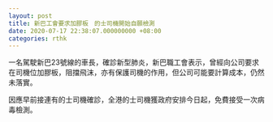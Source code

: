 ```yaml
---
layout: post
title: 新巴工會要求加膠板　的士司機開始自願檢測
date: 2020-07-17 22:38:07.000000000 +08:00
categories: rthk
---
```


一名駕駛新巴23號線的車長，確診新型肺炎，新巴職工會表示，曾經向公司要求在司機位加膠板，阻擋飛沫，亦有保護司機的作用，但公司可能要計算成本，仍然未落實。

因應早前接連有的士司機確診，全港的士司機獲政府安排今日起，免費接受一次病毒檢測。
